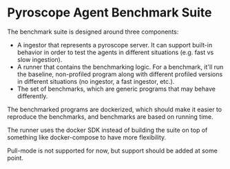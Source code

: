# Pyroscope Agent Benchmark Suite

The benchmark suite is designed around three components:
- A ingestor that represents a pyroscope server.
  It can support built-in behavior in order to test the agents in different situations (e.g. fast vs slow ingestion).
- A runner that contains the benchmarking logic. 
  For a benchmark, it'll run the baseline, non-profiled program along with different profiled versions in different situations (no ingestor, a fast ingestor, etc.).
- The set of benchmarks, which are generic programs that may behave differently.

The benchmarked programs are dockerized, which should make it easier to reproduce the benchmarks, and benchmarks are based on running time.

The runner uses the docker SDK instead of building the suite on top of something like docker-compose to have more flexibility.

Pull-mode is not supported for now, but support should be added at some point.
